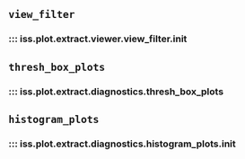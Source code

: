 ## `view_filter`
### ::: iss.plot.extract.viewer.view_filter.__init__

## `thresh_box_plots`
### ::: iss.plot.extract.diagnostics.thresh_box_plots

## `histogram_plots`
### ::: iss.plot.extract.diagnostics.histogram_plots.__init__